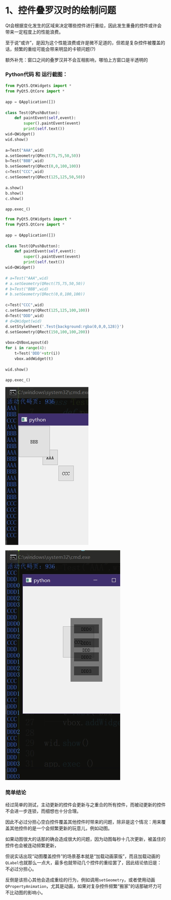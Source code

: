 
# 1、控件叠罗汉时的绘制问题

Qt会根据变化发生的区域来决定哪些控件进行重绘，因此发生重叠的控件或许会带来一定程度上的性能浪费。

至于说“或许”，是因为这个性能浪费或许是微不足道的，但若是复杂控件被覆盖的话，频繁的重绘可能会带来明显的卡顿问题(?)

额外补充：窗口之间的叠罗汉并不会互相影响，哪怕上方窗口是半透明的

### Python代码 和 运行截图：

```py
from PyQt5.QtWidgets import *
from PyQt5.QtCore import *

app = QApplication([])

class Test(QPushButton):
	def paintEvent(self,event):
		super().paintEvent(event)
		print(self.text())
wid=QWidget()
wid.show()

a=Test("AAA",wid)
a.setGeometry(QRect(75,75,50,50))
b=Test("BBB",wid)
b.setGeometry(QRect(0,0,100,100))
c=Test("CCC",wid)
c.setGeometry(QRect(125,125,50,50))

a.show()
b.show()
c.show()

app.exec_()
```

```py
from PyQt5.QtWidgets import *
from PyQt5.QtCore import *

app = QApplication([])

class Test(QPushButton):
	def paintEvent(self,event):
		super().paintEvent(event)
		print(self.text())
wid=QWidget()

# a=Test("AAA",wid)
# a.setGeometry(QRect(75,75,50,50))
# b=Test("BBB",wid)
# b.setGeometry(QRect(0,0,100,100))

c=Test("CCC",wid)
c.setGeometry(QRect(125,125,100,100))
d=Test("DDD",wid)
# d=QWidget(wid)
d.setStyleSheet('.Test{background:rgba(0,0,0,128)}')
d.setGeometry(QRect(150,100,100,200))

vbox=QVBoxLayout(d)
for i in range(4):
	t=Test('DDD'+str(i))
	vbox.addWidget(t)

wid.show()

app.exec_()
```


![运行结果-1-1](./pict/1-1.png)

![运行结果-1-2](./pict/1-2.png)

### 简单结论

经过简单的测试，主动更新的控件会更新与之重合的所有控件，而被动更新的控件不会进一步连锁，而细想也十分合理。

因此不必过分担心空白控件覆盖其他控件时带来的问题，除非是这个情况：用来覆盖其他控件的是一个会频繁更新的玩意儿，例如动图。

如果动图很大的话那的确会造成很大的问题，因为动图每秒十几次更新，被盖住的控件也会被连动频繁更新，

但说实话出现“动图覆盖控件”的场景基本就是“加载动画蒙版”，而且加载动画的``QLabel``也就那么一点大，最多也就带动几个控件的重绘罢了，因此结论依旧是：不必过分担心。

反倒是该担心其他会造成重绘的行为，例如调用``setGeometry``，或者使用动画``QPropertyAnimation``，尤其是动画，如果对复杂控件频繁“搬家”的话那破坏力可不比动图的影响小。


